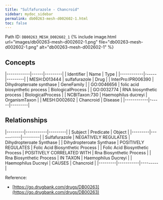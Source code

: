 ```yaml
---
title: "Sulfafurazole - Chancroid"
sidebar: mydoc_sidebar
permalink: db00263-mesh-d002602-1.html
toc: false 
---
```



Path ID: `DB00263_MESH_D002602_1`
{% include image.html url="images/db00263-mesh-d002602-1.png" file="db00263-mesh-d002602-1.png" alt="db00263-mesh-d002602-1" %}

## Concepts

|------------|------|---------|
| Identifier | Name | Type    |
|------------|------|---------|
| MESH:D013444 | sulfafurazole | Drug |
| InterPro:IPR006390 | Dihydropteroate synthase | GeneFamily |
| GO:0046656 | folic acid biosynthetic process | BiologicalProcess |
| GO:0032774 | RNA biosynthetic process | BiologicalProcess |
| NCBITaxon:730 | Haemophilus ducreyi | OrganismTaxon |
| MESH:D002602 | Chancroid | Disease |
|------------|------|---------|

## Relationships

|---------|-----------|---------|
| Subject | Predicate | Object  |
|---------|-----------|---------|
| Sulfafurazole | NEGATIVELY REGULATES | Dihydropteroate Synthase |
| Dihydropteroate Synthase | POSITIVELY REGULATES | Folic Acid Biosynthetic Process |
| Folic Acid Biosynthetic Process | POSITIVELY CORRELATED WITH | Rna Biosynthetic Process |
| Rna Biosynthetic Process | IN TAXON | Haemophilus Ducreyi |
| Haemophilus Ducreyi | CAUSES | Chancroid |
|---------|-----------|---------|

Reference: 
  - [https://go.drugbank.com/drugs/DB00263](https://go.drugbank.com/drugs/DB00263)

